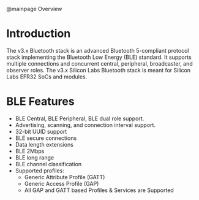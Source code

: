 @mainpage Overview

# Introduction

The v3.x Bluetooth stack is an advanced Bluetooth 5-compliant protocol stack implementing the Bluetooth Low Energy (BLE) standard. It supports multiple connections and concurrent central, peripheral, broadcaster, and observer roles. The v3.x Silicon Labs Bluetooth stack is meant for Silicon Labs EFR32 SoCs and modules.


# BLE Features
 - BLE Central, BLE Peripheral, BLE dual role support.
 - Advertising, scanning, and connection interval support.
 - 32-bit UUID support
 - BLE secure connections
 - Data length extensions
 - BLE 2Mbps
 - BLE long range
 - BLE channel classification
 - Supported profiles:
   - Generic Attribute Profile (GATT)
   - Generic Access Profile (GAP)
   - All GAP and GATT based Profiles & Services are Supported